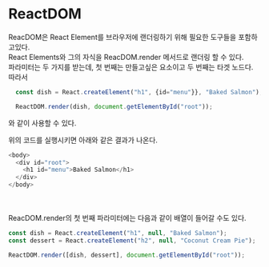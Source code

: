 # ReactDOM

ReacDOM은 React Element를 브라우저에 랜더링하기 위해 필요한 도구들을 포함하고있다.</br>
React Elements와 그의 자식을 ReacDOM.render 메서드로 랜더링 할 수 있다.</br>
파라미터는 두 가지를 받는데, 첫 번째는 만들고싶은 요소이고 두 번째는 타겟 노드다.</br>
따라서 </br>
```javascript
  const dish = React.createElement("h1", {id="menu"}}, "Baked Salmon");

  ReactDOM.render(dish, document.getElementById("root"));
```
와 같이 사용할 수 있다.</br>

위의 코드를 실행시키면 아래와 같은 결과가 나온다.</br>

```javascript
<body>
  <div id="root">
    <h1 id="menu">Baked Salmon</h1>
  </div>
</body>
```
</br></br>
ReacDOM.render의 첫 번째 파라미터에는 다음과 같이 배열이 들어갈 수도 있다.

```javascript
const dish = React.createElement("h1", null, "Baked Salmon");
const dessert = React.createElement("h2", null, "Coconut Cream Pie");

ReactDOM.render([dish, dessert], document.getElementById("root"));
```